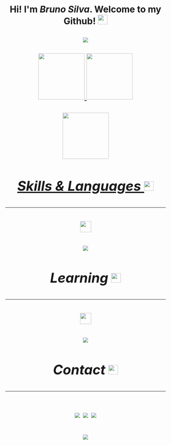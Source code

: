 
<h1 align="center"> Hi! I'm <em>Bruno Silva</em>. Welcome to my Github! <img width="30" src="https://user-images.githubusercontent.com/74038190/235223599-0eadbd7c-c916-4f24-af9d-9242730e6172.gif" </h1>
<br>
<br> 
<img src= "https://user-images.githubusercontent.com/74038190/229223156-0cbdaba9-3128-4d8e-8719-b6b4cf741b67.gif"/>

<br>
<br>
  
<div>
  <a href="https://github.com/BrunoSDMDev">
    <img height="145em" src="https://github-readme-stats.vercel.app/api?username=BrunoSDMDev&show_icons=true&theme=transparent&rank_icon=github"/>
    <img height="145em" src="https://github-readme-stats.vercel.app/api/top-langs/?username=BrunoSDMDev&layout=compact&theme=transparent"/>
   
</div>
<br>

<img height="145em" src="https://github-profile-trophy.vercel.app/?username=BrunoSDMDev&theme=discord&no-bg=true&no-frame=true&row=-1&column=-1&title=Followers,Commit,Stars,PullRequest,Repositories,Reviews"/> 

<h2 align="center"> <em> Skills & Languages </em> <img width="30" src= "https://slackmojis.com/emojis/40714-computer/download"</h2>
<hr>


<p align="center">
  <a href="https://skillicons.dev">
    <img height="35" 
      src="https://skillicons.dev/icons?i=git,java,css,html,python,github" />
  </a>
</p>
<img src= "https://user-images.githubusercontent.com/74038190/212284100-561aa473-3905-4a80-b561-0d28506553ee.gif">

<h2 align="center"> <em> Learning </em> <img width="30" src= "https://slackmojis.com/emojis/14740-pc_computer/download"</h2>
  <br>
  <hr>
  
<p align="center">
  <a href="https://skillicons.dev">
    <img height="35" 
      src="https://skillicons.dev/icons?i=spring,aws,vscode,js,mysql,linux" />
  </a>
</p>
  <img src= "https://user-images.githubusercontent.com/74038190/212284100-561aa473-3905-4a80-b561-0d28506553ee.gif">

<h2 align="center"> <em> Contact </em> <img width="30" src= "https://slackmojis.com/emojis/22296-smartphone/download"</h2>
<hr>
<div> 
  
  <a href="https://instagram.com/bruno.sdm02" target="_blank"><img src="https://img.shields.io/badge/-Instagram-%23E4405F?style=for-the-badge&logo=instagram&logoColor=white" target="_blank"></a>
  <a href = "mailto:brunosilvadm22@gmail.com"><img src="https://img.shields.io/badge/-Gmail-%23333?style=for-the-badge&logo=gmail&logoColor=white" target="_blank"></a>
  <a href="https://www.linkedin.com/in/brunosdmdev/" target="_blank"><img src="https://img.shields.io/badge/-LinkedIn-%230077B5?style=for-the-badge&logo=linkedin&logoColor=white" target="_blank"></a> 
</div>

  <img src= "https://user-images.githubusercontent.com/74038190/212284100-561aa473-3905-4a80-b561-0d28506553ee.gif">
